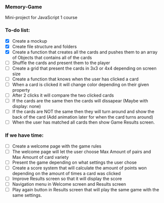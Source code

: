 ### Memory-Game
Mini-project for JavaScript 1 course

### To-do list:
- [X] Create a mockup
- [X] Create file structure and folders
- [X] Create a function that creates all the cards and pushes them to an array of Objects that contains all of the cards
- [ ] Shuffle the cards and present them to the player
- [ ] Create a grid that present the cards in 3x3 or 4x4 depending on screen size
- [ ] Create a function that knows when the user has clicked a card 
- [ ] When a card is clicked it will change color depending on their given property
- [ ] After 2 clicks it will compare the two clicked cards
- [ ] If the cards are the same then the cards will dissapear (Maybe with display: none)
- [ ] If the cards are NOT the same then they will turn around and show the back of the card (Add animation later for when the card turns around)
- [ ] When the user has matched all cards then show Game Results screen.

### If we have time: 
- [ ] Create a welcome page with the game rules
- [ ] The welcome page will let the user choose Max Amount of pairs and Max Amount of card variety
- [ ] Present the game depending on what settings the user chose
- [ ] Create a score system that will calculate the amount of points won depending on the amount of times a card was clicked 
- [ ] Improve Results screen so that it will display the score 
- [ ] Navigation menu in Welcome screen and Results screen
- [ ] Play again button in Results screen that will play the same game with the same settings.